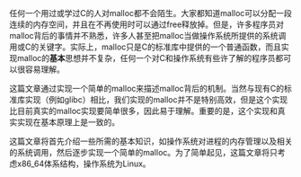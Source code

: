 任何一个用过或学过C的人对malloc都不会陌生。大家都知道malloc可以分配一段连续的内存空间，并且在不再使用时可以通过free释放掉。但是，许多程序员对malloc背后的事情并不熟悉，许多人甚至把malloc当做操作系统所提供的系统调用或C的关键字。实际上，malloc只是C的标准库中提供的一个普通函数，而且实现malloc的**基本**思想并不复杂，任何一个对C和操作系统有些许了解的程序员都可以很容易理解。

这篇文章通过实现一个简单的malloc来描述malloc背后的机制。当然与现有C的标准库实现（例如glibc）相比，我们实现的malloc并不是特别高效，但是这个实现比目前真实的malloc实现要简单很多，因此易于理解。重要的是，这个实现和真实实现在基本原理上是一致的。

这篇文章将首先介绍一些所需的基本知识，如操作系统对进程的内存管理以及相关的系统调用，然后逐步实现一个简单的malloc。为了简单起见，这篇文章将只考虑x86_64体系结构，操作系统为Linux。
